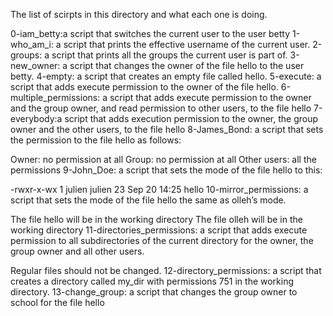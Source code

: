 The list of scirpts in this directory and what each one is doing.

0-iam_betty:a script that switches the current user to the user betty
1-who_am_i: a script that prints the effective username of the current user.
2-groups: a script that prints all the groups the current user is part of.
3-new_owner: a script that changes the owner of the file hello to the user betty.
4-empty: a script that creates an empty file called hello.
5-execute: a script that adds execute permission to the owner of the file hello.
6-multiple_permissions: a script that adds execute permission to the owner and the group owner, and read permission to other users, to the file hello
7-everybody:a script that adds execution permission to the owner, the group owner and the other users, to the file hello
8-James_Bond:  a script that sets the permission to the file hello as follows:

Owner: no permission at all
Group: no permission at all
Other users: all the permissions
9-John_Doe: a script that sets the mode of the file hello to this:

-rwxr-x-wx 1 julien julien 23 Sep 20 14:25 hello
10-mirror_permissions: a script that sets the mode of the file hello the same as olleh’s mode.

The file hello will be in the working directory
The file olleh will be in the working directory
11-directories_permissions: a script that adds execute permission to all subdirectories of the current directory for the owner, the group owner and all other users.

Regular files should not be changed.
12-directory_permissions: a script that creates a directory called my_dir with permissions 751 in the working directory.
13-change_group: a script that changes the group owner to school for the file hello
